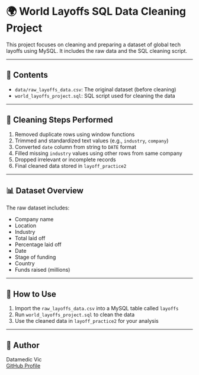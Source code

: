 # 🌍 World Layoffs SQL Data Cleaning Project

This project focuses on cleaning and preparing a dataset of global tech layoffs using MySQL. It includes the raw data and the SQL cleaning script.

---

## 📁 Contents

- `data/raw_layoffs_data.csv`: The original dataset (before cleaning)
- `world_layoffs_project.sql`: SQL script used for cleaning the data

---

## 🧹 Cleaning Steps Performed

1. Removed duplicate rows using window functions
2. Trimmed and standardized text values (e.g., `industry`, `company`)
3. Converted `date` column from string to `DATE` format
4. Filled missing `industry` values using other rows from same company
5. Dropped irrelevant or incomplete records
6. Final cleaned data stored in `layoff_practice2`

---

## 📊 Dataset Overview

The raw dataset includes:

- Company name
- Location
- Industry
- Total laid off
- Percentage laid off
- Date
- Stage of funding
- Country
- Funds raised (millions)

---

## 🚀 How to Use

1. Import the `raw_layoffs_data.csv` into a MySQL table called `layoffs`
2. Run `world_layoffs_project.sql` to clean the data
3. Use the cleaned data in `layoff_practice2` for your analysis

---

## 👤 Author

Datamedic Vic  
[GitHub Profile](https://github.com/datamedic-vic)
